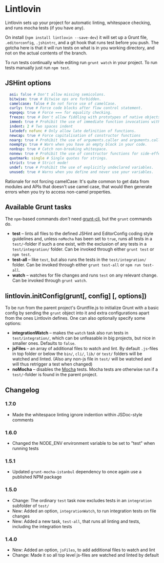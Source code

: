 # Lintlovin

Lintlovin sets up your project for automatic linting, whitespace checking, and runs mocha tests (if you have any).

On install (`npm install lintlovin --save-dev`) it will set up a Grunt file, `.editorconfig`, `.jshintrc`, and a git hook that runs test before you push. The gotcha here is that it will run tests on what is in you working directory, and not on the actual contents of the branch.

To run tests continually while editing run `grunt watch` in your project. To run tests manually just run `npm test`.

## JSHint options

```yaml
  asi: false # Don't allow missing semicolons.
  bitwise: true # Bitwise ops are forbidden.
  camelcase: false # Do not force use of camelCase.
  curly: true # Force code blocks after flow control statement.
  eqeqeq: true # Force === for equality checking.
  freeze: true # Don't allow fiddling with prototypes of native objects
  immed: true # Prohibit the use of immediate function invocations without wrapping them in parentheses
  indent: 2 # Two spaces indent
  latedef: nofunc # Only allow late definition of functions.
  newcap: true # Force capitalisation of constructor functions
  noarg: true # Prohibit the use of arguments.caller and arguments.callee.
  noempty: true # Warn when you have an empty block in your code.
  nonbsp: true # Catch non-breaking whitespace.
  nonew: true # Prohibit the use of constructor functions for side-effects.
  quotmark: single # Single quotes for strings.
  strict: true # Strict mode!
  undef: true # Prohibit the use of explicitly undeclared variables.
  unused: true # Warns when you define and never use your variables.
```

Rationale for not forcing camelCase: It's quite common to get data from modules and APIs that doesn't use camel case, that would then generate errors when you try to access non-camel properties.

## Available Grunt tasks

The `npm`-based commands *don't* need [grunt-cli](https://github.com/gruntjs/grunt-cli), but the `grunt` commands do.

* **test** – lints all files to the defined JSHint and EditorConfig coding style guidelines and, unless `noMocha` has been set to `true`, runs all tests in a `test/`-folder if such a one exist, with the exclusion of any tests in a `test/integration/` folder. Can be invoked through either `grunt test` or `npm test`.
* **test-all** – like `test`, but also runs the tests in the `test/integration/` folder. Can be invoked through either `grunt test-all` or `npm run test-all`.
* **watch** – watches for file changes and runs `test` on any relevant change. Can be invoked through `grunt watch`.

## lintlovin.initConfig(grunt[, config] [, options])

To be run from the parent project's Gruntfile.js to initialize Grunt with a basic config by sending the `grunt` object into it and extra configurations apart from the ones Lintlovin defines. One can also optionally specify some options:

* **integrationWatch** – makes the `watch` task also run tests in `test/integration/`, which can be unfeasable in big projects, but nice in smaller ones. Defaults to `false`.
* **jsFiles** – an array of additional files to watch and lint. By default `.js`-files in top folder or below the `bin/`, `cli/`, `lib/` or `test/` folders will be watched and linted. (Also any non-js file in `test/` will be watched and will thus retrigger a test when changed)
* **noMocha** – disables the [Mocha](http://visionmedia.github.io/mocha/) tests. Mocha tests are otherwise run if a `test/`-folder is found in the parent project.

## Changelog

### 1.7.0

* Made the whitespace linting ignore indention within JSDoc-style comments

### 1.6.0

* Changed the NODE_ENV environment variable to be set to "test" when running tests

### 1.5.1

* Updated `grunt-mocha-istanbul` dependency to once again use a published NPM package

### 1.5.0

* Change: The ordinary `test` task now excludes tests in an `integration` subfolder of `test/`
* New: Added an option, `integrationWatch`, to run integration tests on file changes
* New: Added a new task, `test-all`, that runs all linting and tests, including the integration tests

### 1.4.0

* New: Added an option, `jsFiles`, to add additional files to watch and lint
* Change: Made it so all top level js-files are watched and linted by default
